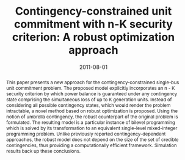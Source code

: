 ---
title: 'Contingency-constrained unit commitment with n-K security criterion: A robust optimization approach'
# If group member, use folder name in /content/authors
authors:
  - Alexandre Street
  - g_fabrício-oliveira
  - José M. Arroyo
date: 2011-08-01
doi: 10.1109/TPWRS.2010.2087367

# Schedule page publish date (NOT publication's date).
publishDate: 2017-01-01

# Publication type.
# Legend: 0 = Uncategorized; 1 = Conference paper; 2 = Journal article;
# 3 = Preprint / Working Paper; 4 = Report; 5 = Book; 6 = Book section;
# 7 = Thesis; 8 = Patent
publication_types: ['2']

# Publication name and optional abbreviated publication name. Notice * * on title. # Publication name and optional abbreviated publication name. Quote marks needed for Markdown typesetting
publication: '*IEEE Transactions on Power Systems*'
publication_short: ''

abstract: This paper presents a new approach for the contingency-constrained single-bus unit commitment problem. The proposed model explicitly incorporates an n - K security criterion by which power balance is guaranteed under any contingency state comprising the simultaneous loss of up to K generation units. Instead of considering all possible contingency states, which would render the problem intractable, a novel method based on robust optimization is proposed. Using the notion of umbrella contingency, the robust counterpart of the original problem is formulated. The resulting model is a particular instance of bilevel programming which is solved by its transformation to an equivalent single-level mixed-integer programming problem. Unlike previously reported contingency-dependent approaches, the robust model does not depend on the size of the set of credible contingencies, thus providing a computationally efficient framework. Simulation results back up these conclusions.

# Summary. An optional shortened abstract.
summary: 

# Not in use. Could be used for keywords 
tags:
  
featured: false

# links:
url_pdf: ''
url_code: ''
url_dataset: ''
url_poster: ''
url_project: ''
url_slides: ''
url_source: ''
url_video: ''

# Categories
#  These asociate the publications with the icons representing reearch topics and application areas
categories: [Modelling decision-making and uncertainty, Energy systems]

# Associated Projects (optional).
#   Associate this publication with one or more of your projects.
#   Simply enter your project's folder or file name without extension.
#   E.g. `internal-project` references `content/project/internal-project/index.md`.
#   Otherwise, set `projects: []`.
projects: []

# Featured image
# To use, add an image named `featured.jpg/png` to your page's folder.
# Focal points: Smart, Center, TopLeft, Top, TopRight, Left, Right, BottomLeft, Bottom, BottomRight.
image:
  caption: ''
  focal_point: ''
  preview_only: false

share: false
---